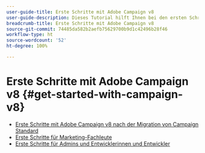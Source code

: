 ```yaml
---
user-guide-title: Erste Schritte mit Adobe Campaign v8
user-guide-description: Dieses Tutorial hilft Ihnen bei den ersten Schritten mit Campaign v8.
breadcrumb-title: Erste Schritte mit Adobe Campaign v8
source-git-commit: 74485da582b2aefb75629700b9d1c42496b28f46
workflow-type: ht
source-wordcount: '52'
ht-degree: 100%

---
```



# Erste Schritte mit Adobe Campaign v8 {#get-started-with-campaign-v8}

+ [Erste Schritte mit Adobe Campaign v8 nach der Migration von Campaign Standard](/help/tutorial-get-started-with-acv8-migrating-from-acs/overview.md)
+ [Erste Schritte für Marketing-Fachleute](/help/tutorial-get-started-with-acv8-migrating-from-acs/get-started-for-marketers.md)
+ [Erste Schritte für Admins und Entwicklerinnen und Entwickler](/help/tutorial-get-started-with-acv8-migrating-from-acs/get-started-for-administrators-developers.md)
